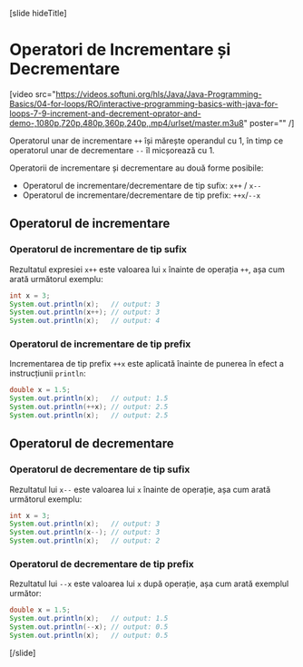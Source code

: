 [slide hideTitle]
# Operatori de Incrementare și Decrementare

[video src="https://videos.softuni.org/hls/Java/Java-Programming-Basics/04-for-loops/RO/interactive-programming-basics-with-java-for-loops-7-9-increment-and-decrement-oprator-and-demo-,1080p,720p,480p,360p,240p,.mp4/urlset/master.m3u8" poster="" /]

Operatorul unar de incrementare `++` își mărește operandul cu 1, în timp ce operatorul unar de decrementare `--` îl micșorează cu 1.

Operatorii de incrementare și decrementare au două forme posibile:

* Operatorul de incrementare/decrementare de tip sufix: `x++` / `x--`
* Operatorul de incrementare/decrementare de tip prefix: `++x`/`--x`

## Operatorul de incrementare 

### Operatorul de incrementare de tip sufix
Rezultatul expresiei `x++` este valoarea lui `x` înainte de operația `++`, așa cum arată următorul exemplu:
```java live
int x = 3;
System.out.println(x);   // output: 3
System.out.println(x++); // output: 3
System.out.println(x);   // output: 4
```

### Operatorul de incrementare de tip prefix
Incrementarea de tip prefix `++x` este aplicată înainte de punerea în efect a instrucțiunii `println`:
```java live
double x = 1.5;
System.out.println(x);   // output: 1.5
System.out.println(++x); // output: 2.5
System.out.println(x);   // output: 2.5
```

## Operatorul de decrementare 

### Operatorul de decrementare de tip sufix
Rezultatul lui `x--` este valoarea lui `x` înainte de operație, așa cum arată următorul exemplu:
```java live
int x = 3;
System.out.println(x);   // output: 3
System.out.println(x--); // output: 3
System.out.println(x);   // output: 2
```

### Operatorul de decrementare de tip prefix
Rezultatul lui `--x` este valoarea lui `x` după operație, așa cum arată exemplul următor:
```java live
double x = 1.5;
System.out.println(x);   // output: 1.5
System.out.println(--x); // output: 0.5
System.out.println(x);   // output: 0.5
```
[/slide]
